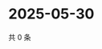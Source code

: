 # 2025-05-30

共 0 条

<!-- BEGIN ZHIHUVIDEO -->
<!-- 最后更新时间 Fri May 30 2025 04:13:18 GMT+0800 (China Standard Time) -->

<!-- END ZHIHUVIDEO -->
